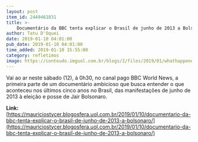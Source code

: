 ```yaml
---
layout: post
item_id: 2449461831
title: >-
    Documentário da BBC tenta explicar o Brasil de junho de 2013 a Bolsonaro
author: Tatu D'Oquei
date: 2019-01-10 04:01:00
pub_date: 2019-01-10 04:01:00
time_added: 2019-01-10 15:55:00
category: refletimos
image: https://conteudo.imguol.com.br/blogs/2/files/2019/01/whathappenedtobrazil-615x300.jpg
---
```


Vai ao ar neste sábado (12), à 0h30, no canal pago BBC World News, a primeira parte de um documentário ambicioso que busca entender o que aconteceu nos últimos cinco anos no Brasil, das manifestações de junho de 2013 à eleição e posse de Jair Bolsonaro.

**Link:** [https://mauriciostycer.blogosfera.uol.com.br/2019/01/10/documentario-da-bbc-tenta-explicar-o-brasil-de-junho-de-2013-a-bolsonaro/](https://mauriciostycer.blogosfera.uol.com.br/2019/01/10/documentario-da-bbc-tenta-explicar-o-brasil-de-junho-de-2013-a-bolsonaro/)

